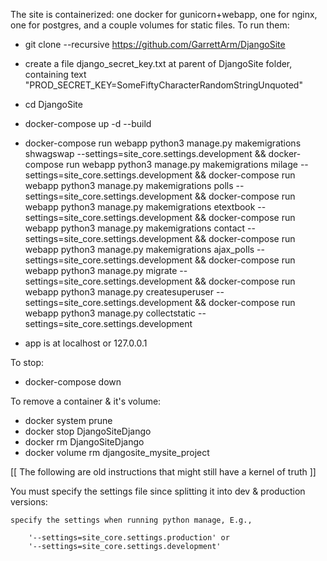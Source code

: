 

The site is containerized: one docker for gunicorn+webapp, one for nginx, one for postgres, and a couple volumes for static files.  To run them:

  - git clone --recursive https://github.com/GarrettArm/DjangoSite
  - create a file django_secret_key.txt at parent of DjangoSite folder, containing text "PROD_SECRET_KEY=SomeFiftyCharacterRandomStringUnquoted"
  - cd DjangoSite
  - docker-compose up -d --build
  - docker-compose run webapp python3 manage.py makemigrations shwagswap --settings=site_core.settings.development && docker-compose run webapp python3 manage.py makemigrations milage --settings=site_core.settings.development && docker-compose run webapp python3 manage.py makemigrations polls --settings=site_core.settings.development && docker-compose run webapp python3 manage.py makemigrations etextbook --settings=site_core.settings.development && docker-compose run webapp python3 manage.py makemigrations contact --settings=site_core.settings.development && docker-compose run webapp python3 manage.py makemigrations ajax_polls --settings=site_core.settings.development && docker-compose run webapp python3 manage.py migrate --settings=site_core.settings.development && docker-compose run webapp python3 manage.py createsuperuser --settings=site_core.settings.development && docker-compose run webapp python3 manage.py collectstatic --settings=site_core.settings.development

 - app is at localhost or 127.0.0.1
  
To stop:

  - docker-compose down

To remove a container & it's volume:
  - docker system prune
  - docker stop DjangoSiteDjango 
  - docker rm DjangoSiteDjango
  - docker volume rm djangosite_mysite_project 



[[ The following are old instructions that might still have a kernel of truth ]]


You must specify the settings file since splitting it into dev & production versions:

    specify the settings when running python manage, E.g., 

        '--settings=site_core.settings.production' or 
        '--settings=site_core.settings.development'

